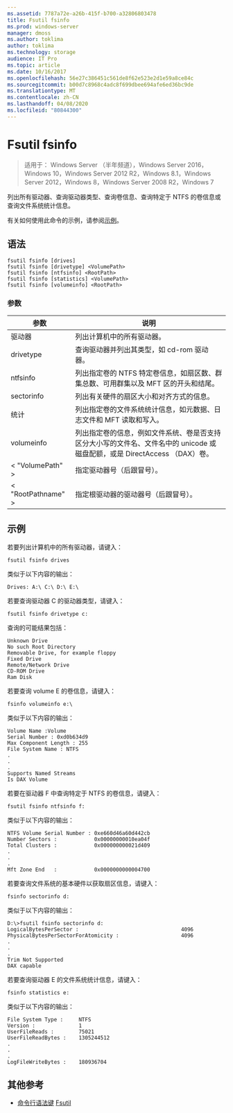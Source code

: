 ```yaml
---
ms.assetid: 7787a72e-a26b-415f-b700-a32806803478
title: Fsutil fsinfo
ms.prod: windows-server
manager: dmoss
ms.author: toklima
author: toklima
ms.technology: storage
audience: IT Pro
ms.topic: article
ms.date: 10/16/2017
ms.openlocfilehash: 56e27c386451c561de8f62e523e2d1e59a8ce84c
ms.sourcegitcommit: b00d7c8968c4adc8f699dbee694afe6ed36bc9de
ms.translationtype: MT
ms.contentlocale: zh-CN
ms.lasthandoff: 04/08/2020
ms.locfileid: "80844300"
---
```

# <a name="fsutil-fsinfo"></a>Fsutil fsinfo
>适用于： Windows Server （半年频道），Windows Server 2016，Windows 10，Windows Server 2012 R2，Windows 8.1，Windows Server 2012，Windows 8，Windows Server 2008 R2，Windows 7

列出所有驱动器、查询驱动器类型、查询卷信息、查询特定于 NTFS 的卷信息或查询文件系统统计信息。

有关如何使用此命令的示例，请参阅[示例](#BKMK_examples)。

## <a name="syntax"></a>语法

```
fsutil fsinfo [drives]
fsutil fsinfo [drivetype] <VolumePath>
fsutil fsinfo [ntfsinfo] <RootPath>
fsutil fsinfo [statistics] <VolumePath>
fsutil fsinfo [volumeinfo] <RootPath>
```

### <a name="parameters"></a>参数

|参数|说明|
|-------------|---------------|
|驱动器|列出计算机中的所有驱动器。|
|drivetype|查询驱动器并列出其类型，如 cd-rom 驱动器。|
|ntfsinfo|列出指定卷的 NTFS 特定卷信息，如扇区数、群集总数、可用群集以及 MFT 区的开头和结尾。|
|sectorinfo|列出有关硬件的扇区大小和对齐方式的信息。|
|统计|列出指定卷的文件系统统计信息，如元数据、日志文件和 MFT 读取和写入。|
|volumeinfo|列出指定卷的信息，例如文件系统、卷是否支持区分大小写的文件名、文件名中的 unicode 或磁盘配额，或是 DirectAccess （DAX）卷。|
|< "VolumePath" >|指定驱动器号（后跟冒号）。|
|< "RootPathname" >|指定根驱动器的驱动器号（后跟冒号）。|

## <a name="examples"></a><a name="BKMK_examples"></a>示例
若要列出计算机中的所有驱动器，请键入：

```
fsutil fsinfo drives
```

类似于以下内容的输出：

```
Drives: A:\ C:\ D:\ E:\       
```

若要查询驱动器 C 的驱动器类型，请键入：

```
fsutil fsinfo drivetype c:
```

查询的可能结果包括：

```
Unknown Drive
No such Root Directory
Removable Drive, for example floppy
Fixed Drive
Remote/Network Drive
CD-ROM Drive
Ram Disk
```

若要查询 volume E 的卷信息，请键入：

```
fsinfo volumeinfo e:\
```

类似于以下内容的输出：

```
Volume Name :Volume
Serial Number : 0xd0b634d9
Max Component Length : 255
File System Name : NTFS
.
.
.
Supports Named Streams
Is DAX Volume
```

若要在驱动器 F 中查询特定于 NTFS 的卷信息，请键入：

```
fsutil fsinfo ntfsinfo f:
```

类似于以下内容的输出：

```
NTFS Volume Serial Number : 0xe660d46a60d442cb
Number Sectors :            0x00000000010ea04f
Total Clusters :            0x000000000021d409
.
.
.
Mft Zone End   :            0x0000000000004700       
```

若要查询文件系统的基本硬件以获取扇区信息，请键入：

```
fsinfo sectorinfo d:
```

类似于以下内容的输出：

```
D:\>fsutil fsinfo sectorinfo d:
LogicalBytesPerSector :                                 4096
PhysicalBytesPerSectorForAtomicity :                    4096
.
.
.
Trim Not Supported
DAX capable
```

若要查询驱动器 E 的文件系统统计信息，请键入：

```
fsinfo statistics e:
```

类似于以下内容的输出：

```
File System Type :     NTFS
Version :              1
UserFileReads :        75021
UserFileReadBytes :    1305244512
.
.
.
LogFileWriteBytes :    180936704       
```

## <a name="additional-references"></a>其他参考
- [命令行语法键](command-line-syntax-key.md)
[Fsutil](Fsutil.md)


